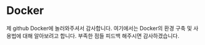 # Docker
제 github Docker에 놀러와주셔서 감사합니다. 여기에서는 Docker의 환경 구축 및 사용법에 대해 알아보려고 합니다. 부족한 점들 피드백 해주시면 감사하겠습니다.